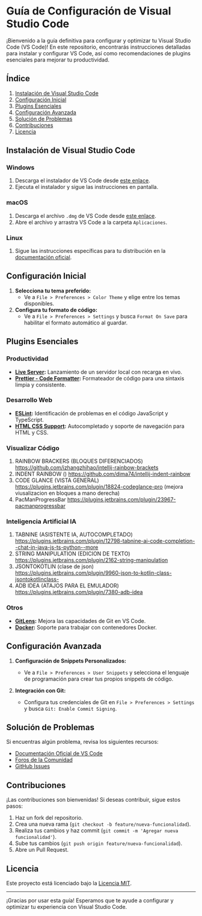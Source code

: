 # Guía de Configuración de Visual Studio Code

¡Bienvenido a la guía definitiva para configurar y optimizar tu Visual Studio Code (VS Code)! En este repositorio, encontrarás instrucciones detalladas para instalar y configurar VS Code, así como recomendaciones de plugins esenciales para mejorar tu productividad.

## Índice

1. [Instalación de Visual Studio Code](#instalación-de-visual-studio-code)
2. [Configuración Inicial](#configuración-inicial)
3. [Plugins Esenciales](#plugins-esenciales)
4. [Configuración Avanzada](#configuración-avanzada)
5. [Solución de Problemas](#solución-de-problemas)
6. [Contribuciones](#contribuciones)
7. [Licencia](#licencia)

## Instalación de Visual Studio Code

### Windows

1. Descarga el instalador de VS Code desde [este enlace](https://code.visualstudio.com/Download).
2. Ejecuta el instalador y sigue las instrucciones en pantalla.

### macOS

1. Descarga el archivo `.dmg` de VS Code desde [este enlace](https://code.visualstudio.com/Download).
2. Abre el archivo y arrastra VS Code a la carpeta `Aplicaciones`.

### Linux

1. Sigue las instrucciones específicas para tu distribución en la [documentación oficial](https://code.visualstudio.com/docs/setup/linux).

## Configuración Inicial

1. **Selecciona tu tema preferido:**
   - Ve a `File > Preferences > Color Theme` y elige entre los temas disponibles.
2. **Configura tu formato de código:**
   - Ve a `File > Preferences > Settings` y busca `Format On Save` para habilitar el formato automático al guardar.

## Plugins Esenciales

### Productividad

- **[Live Server](https://marketplace.visualstudio.com/items?itemName=ritwickdey.LiveServer):** Lanzamiento de un servidor local con recarga en vivo.
- **[Prettier - Code Formatter](https://marketplace.visualstudio.com/items?itemName=esbenp.prettier-vscode):** Formateador de código para una sintaxis limpia y consistente.

### Desarrollo Web

- **[ESLint](https://marketplace.visualstudio.com/items?itemName=dbaeumer.vscode-eslint):** Identificación de problemas en el código JavaScript y TypeScript.
- **[HTML CSS Support](https://marketplace.visualstudio.com/items?itemName=ecmel.vscode-html-css):** Autocompletado y soporte de navegación para HTML y CSS.


### Visualizar Código

1. RAINBOW BRACKERS (BLOQUES DIFERENCIADOS) https://github.com/izhangzhihao/intellij-rainbow-brackets
2. INDENT RAINBOW   () https://github.com/dima74/intellij-indent-rainbow
3. CODE GLANCE      (VISTA GENERAL) https://plugins.jetbrains.com/plugin/18824-codeglance-pro  (mejora viusalizacion en bloques a mano derecha)
4. PacManProgressBar https://plugins.jetbrains.com/plugin/23967-pacmanprogressbar


### Inteligencia Artificial IA

1. TABNINE          (ASISTENTE IA, AUTOCOMPLETADO)    https://plugins.jetbrains.com/plugin/12798-tabnine-ai-code-completion--chat-in-java-js-ts-python--more
2. STRING MANIPULATION (EDICION DE TEXTO) https://plugins.jetbrains.com/plugin/2162-string-manipulation
3. JSONTOKOTLIN  (clase de json)       https://plugins.jetbrains.com/plugin/9960-json-to-kotlin-class-jsontokotlinclass-
4. ADB IDEA (ATAJOS PARA EL EMULADOR) https://plugins.jetbrains.com/plugin/7380-adb-idea


### Otros

- **[GitLens](https://marketplace.visualstudio.com/items?itemName=eamodio.gitlens):** Mejora las capacidades de Git en VS Code.
- **[Docker](https://marketplace.visualstudio.com/items?itemName=ms-azuretools.vscode-docker):** Soporte para trabajar con contenedores Docker.

## Configuración Avanzada

1. **Configuración de Snippets Personalizados:**
   - Ve a `File > Preferences > User Snippets` y selecciona el lenguaje de programación para crear tus propios snippets de código.

2. **Integración con Git:**
   - Configura tus credenciales de Git en `File > Preferences > Settings` y busca `Git: Enable Commit Signing`.

## Solución de Problemas

Si encuentras algún problema, revisa los siguientes recursos:

- [Documentación Oficial de VS Code](https://code.visualstudio.com/docs)
- [Foros de la Comunidad](https://stackoverflow.com/questions/tagged/visual-studio-code)
- [GitHub Issues](https://github.com/Microsoft/vscode/issues)

## Contribuciones

¡Las contribuciones son bienvenidas! Si deseas contribuir, sigue estos pasos:

1. Haz un fork del repositorio.
2. Crea una nueva rama (`git checkout -b feature/nueva-funcionalidad`).
3. Realiza tus cambios y haz commit (`git commit -m 'Agregar nueva funcionalidad'`).
4. Sube tus cambios (`git push origin feature/nueva-funcionalidad`).
5. Abre un Pull Request.

## Licencia

Este proyecto está licenciado bajo la [Licencia MIT](LICENSE).

---

¡Gracias por usar esta guía! Esperamos que te ayude a configurar y optimizar tu experiencia con Visual Studio Code.
